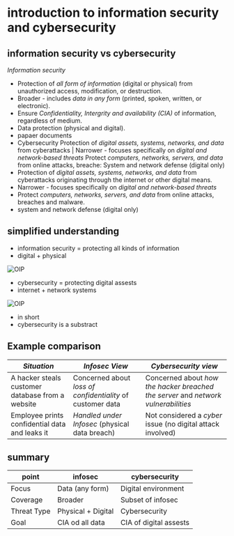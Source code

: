 # introduction to information security and cybersecurity 
## information security vs cybersecurity
*Information security*
- Protection of *all form of information* (digital or physical) from unauthorized access, modification, or destruction.
- Broader - includes *data in any form* (printed, spoken, written, or electronic).
- Ensure *Confidentiality, Intergrity and availability (CIA)* of information, regardless of medium.
- Data protection (physical and digital).
- papaer documents
- Cybersecurity
Protection of *digital assets, systems, networks, and data* from cyberattacks | Narrower - focuses specifically on *digital and network-based threats*
Protect *computers, networks, servers, and data* from online attacks, breache:
System and network defense (digital only)
- Protection of *digital assets, systems, networks, and data* from cyberattacks originating through the internet or  other digital means.
- Narrower - focuses specifically on *digital and network-based threats*
- Protect *computers, networks, servers, and data* from online attacks, breaches and malware.
- system and network defense (digital only)

## simplified understanding 
- information security = protecting all kinds of information
- digital + physical

![OIP](https://github.com/user-attachments/assets/81e78811-0cf3-4050-998c-ce50d1a85778)



- cybersecurity = protecting digital assests
- internet + network systems





![OIP](https://github.com/user-attachments/assets/03ee2dee-d8ff-4d67-b40b-a253a8891a94)



- in short
- cybersecurity is a substract

## Example comparison
| *Situation*                                        | *Infosec View*                                                | *Cybersecurity view*
| ---------------------------------------------        | ------------------------------------------------------------    | --------------------------------------------------- 
| A hacker steals customer database from a website     | Concerned about *loss of confidentiality* of customer data    | Concerned about *how the hacker breached the server* and *network vulnerabilities*
| Employee prints confidential data and leaks it       | *Handled under Infosec* (physical data breach)                | Not considered a *cyber* issue (no digital attack involved)

## summary
| point        | infosec            | cybersecurity          |
| ------------ | ------------------ | ---------------------- |
| Focus        | Data (any form)    | Digital environment    |
| Coverage     | Broader            | Subset of infosec      |
| Threat Type  | Physical + Digital | Cybersecurity          |
| Goal         | CIA od all data    | CIA of digital assests |
